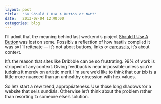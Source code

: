 ```yaml
---
layout: post
title:  "So Should I Use A Button or Not?"
date:   2013-08-04 12:00:00
categories: blog
---
```


I’ll admit that the meaning behind last weekend’s project [Should I Use A Button](http://www.shouldiuseabutton.com/) was lost on some. Possibly a reflection of how hastily compiled it was so I’ll reiterate — it’s not about buttons, links or [carousels](http://www.shouldiuseacarousel.com/), it’s about context.

It’s the reason that sites like Dribbble can be so frustrating. 99% of work is stripped of any context. Giving feedback is near impossible unless you’re judging it merely on artistic merit. I’m sure we’d like to think that our job is a little more nuanced than an unhealthy obsession with hex values.

So lets start a new trend, appropriateness. Use those long shadows for a website that sells sundials. Otherwise let’s think about the problem rather than resorting to someone else’s solution.